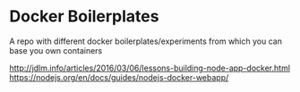 # Docker Boilerplates

A repo with different docker boilerplates/experiments from which you can base you own containers

http://jdlm.info/articles/2016/03/06/lessons-building-node-app-docker.html
https://nodejs.org/en/docs/guides/nodejs-docker-webapp/
